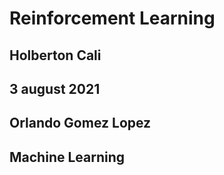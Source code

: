 # Reinforcement Learning

## Holberton Cali

## 3 august 2021

## Orlando Gomez Lopez

## Machine Learning